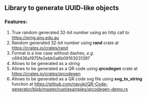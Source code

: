 ## Library to generate UUID-like objects

### Features: 
1. True random generated 32-bit number using an http call to https://qrng.anu.edu.au
1. Random generated 32-bit number using **rand** crate at https://crates.io/crates/rand 
1. Format is a low case without dashes, *e.g.* c69436a1975fe2ebb0a6b09163031397
1. Allows to be generated as a string
1. Allows to be generated as a QR code using **qrcodegen** crate at https://crates.io/crates/qrcodegen 
1. Allows to be generated as a QR code svg file using **svg_to_string** function at  https://github.com/nayuki/QR-Code-generator/blob/master/rust/examples/qrcodegen-demo.rs

